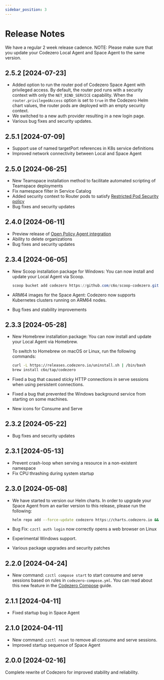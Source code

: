 ```yaml
---
sidebar_position: 3
---
```


# Release Notes

We have a regular 2 week release cadence.
NOTE: Please make sure that you update your Codezero Local Agent and Space Agent to the same version.

## 2.5.2 [2024-07-23]

* Added option to run the router pod of Codezero Space Agent with privileged access. By default, the router pod runs with a security context with only the `NET_BIND_SERVICE` capability.
  When the `router.privilegedAccess` option is set to `true` in the Codezero Helm chart values, the router pods are deployed with an empty security context.
* We switched to a new auth provider resulting in a new login page.
* Various bug fixes and security updates.

## 2.5.1 [2024-07-09]

* Support use of named targetPort references in K8s service definitions
* Improved network connectivity between Local and Space Agent

## 2.5.0 [2024-06-25]

* New Teamspace installation method to facilitate automated scripting of Teamspace deployments
* Fix namespace filter in Service Catalog
* Added security context to Router pods to satisfy [Restricted Pod Security policy](https://kubernetes.io/docs/concepts/security/pod-security-standards/#restricted)
* Bug fixes and security updates

## 2.4.0 [2024-06-11]

* Preview release of [Open Policy Agent integration](../../guides/opa)
* Ability to delete organizations
* Bug fixes and security updates

## 2.3.4 [2024-06-05]

* New Scoop installation package for Windows:
  You can now install and update your Local Agent via Scoop.

  ```powershell
  scoop bucket add codezero https://github.com/c6o/scoop-codezero.git;scoop install codezero
  ```

* ARM64 images for the Space Agent:
  Codezero now supports Kubernetes clusters running on ARM64 nodes.

* Bug fixes and stability improvements

## 2.3.3 [2024-05-28]

* New Homebrew installation package:
  You can now install and update your Local Agent via Homebrew.
  
  To switch to Homebrew on macOS or Linux, run the following commands:

  ```bash
  curl -L https://releases.codezero.io/uninstall.sh | /bin/bash
  brew install c6o/tap/codezero
  ```

* Fixed a bug that caused sticky HTTP connections in serve sessions when using persistent connections.
* Fixed a bug that prevented the Windows background service from starting on some machines.
* New icons for Consume and Serve

## 2.3.2 [2024-05-22]

* Bug fixes and security updates

## 2.3.1 [2024-05-13]

* Prevent crash-loop when serving a resource in a non-existent namespace
* Fix CPU thrashing during system startup

## 2.3.0 [2024-05-08]

* We have started to version our Helm charts. In order to upgrade your Space Agent from an earlier version to this release, please run the following:

  ```sh
  helm repo add --force-update codezero https://charts.codezero.io && helm upgrade --namespace=codezero codezero codezero/codezero --reset-values
  ```

* Bug Fix: `czctl auth login` now correctly opens a web browser on Linux
* Experimental Windows support. 
* Various package upgrades and security patches

## 2.2.0 [2024-04-24]

* New command: `czctl compose start` to start consume and serve sessions based on rules in `codezero-compose.yml`. You can read about this new feature in the [Codezero Compose](../guides/compose) guide.

## 2.1.1 [2024-04-11]

* Fixed startup bug in Space Agent

## 2.1.0 [2024-04-11]

* New command: `czctl reset` to remove all consume and serve sessions.
* Improved startup sequence of Space Agent

## 2.0.0 [2024-02-16]

Complete rewrite of Codezero for improved stability and reliability.
